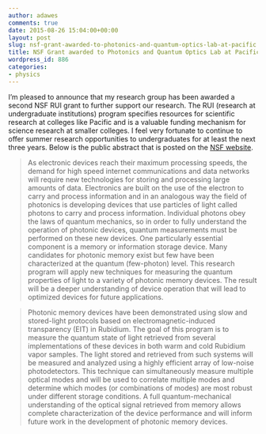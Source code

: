 ```yaml
---
author: adawes
comments: true
date: 2015-08-26 15:04:00+00:00
layout: post
slug: nsf-grant-awarded-to-photonics-and-quantum-optics-lab-at-pacific
title: NSF Grant awarded to Photonics and Quantum Optics Lab at Pacific
wordpress_id: 886
categories:
- physics
---
```


I’m pleased to announce that my research group has been awarded a second NSF RUI grant to further support our research. The RUI (research at undergraduate institutions) program specifies resources for scientific research at colleges like Pacific and is a valuable funding mechanism for science research at smaller colleges. I feel very fortunate to continue to offer summer research opportunities to undergraduates for at least the next three years. Below is the public abstract that is posted on the [NSF website](http://www.nsf.gov/awardsearch/showAward?AWD_ID=1506049).

> As electronic devices reach their maximum processing speeds, the demand for high speed internet communications and data networks will require new technologies for storing and processing large amounts of data. Electronics are built on the use of the electron to carry and process information and in an analogous way the field of photonics is developing devices that use particles of light called photons to carry and process information. Individual photons obey the laws of quantum mechanics, so in order to fully understand the operation of photonic devices, quantum measurements must be performed on these new devices. One particularly essential component is a memory or information storage device. Many candidates for photonic memory exist but few have been characterized at the quantum (few-photon) level. This research program will apply new techniques for measuring the quantum properties of light to a variety of photonic memory devices. The result will be a deeper understanding of device operation that will lead to optimized devices for future applications.

> Photonic memory devices have been demonstrated using slow and stored-light protocols based on electromagnetic-induced transparency (EIT) in Rubidium. The goal of this program is to measure the quantum state of light retrieved from several implementations of these devices in both warm and cold Rubidium vapor samples. The light stored and retrieved from such systems will be measured and analyzed using a highly efficient array of low-noise photodetectors. This technique can simultaneously measure multiple optical modes and will be used to correlate multiple modes and determine which modes (or combinations of modes) are most robust under different storage conditions. A full quantum-mechanical understanding of the optical signal retrieved from memory allows complete characterization of the device performance and will inform future work in the development of photonic memory devices.
